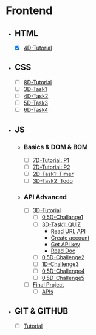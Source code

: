 # Frontend

- ## HTML
  - [x] [4D-Tutorial](https://www.youtube.com/watch?v=qfPUMV9J5yw&pp=ygULZWx6ZXJvIGh0bWw%3D)
- ## CSS
  - [ ] [8D-Tutorial](https://www.youtube.com/watch?v=qyVkLebgfzY&pp=ygUKY3NzIGVsemVybw%3D%3D)
  - [ ] [3D-Task1](https://www.youtube.com/watch?v=_-eh8cwGGwg&list=PLDoPjvoNmBAzhFD3niPAa1C1gXG4cs14J&index=3&pp=iAQB)
  - [ ] [4D-Task2](https://www.youtube.com/watch?v=heuDmrEAgUA&list=PLDoPjvoNmBAzhFD3niPAa1C1gXG4cs14J&index=4&pp=iAQB)
  - [ ] [5D-Task3](https://www.youtube.com/watch?v=vkc99WHcDTk&list=PLDoPjvoNmBAzhFD3niPAa1C1gXG4cs14J&index=5&pp=iAQB)
  - [ ] [6D-Task4](https://www.youtube.com/watch?v=DflEcuzjsyA&list=PLDoPjvoNmBAzhFD3niPAa1C1gXG4cs14J&index=6&pp=iAQB)
- ## JS
  - ### Basics & DOM & BOM
    - [ ] [7D-Tutorial: P1](https://www.youtube.com/watch?v=gIGGhFlGgLI&list=PLDoPjvoNmBAzhFD3niPAa1C1gXG4cs14J&index=7&pp=iAQB)
    - [ ] [7D-Tutorial: P2](https://www.youtube.com/watch?v=FKrfis1W1tk&list=PLDoPjvoNmBAzhFD3niPAa1C1gXG4cs14J&index=8&pp=iAQB)
    - [ ] [2D-Task1: Timer](https://moamen-khalaf.github.io/Timer/)
    - [ ] [3D-Task2: Todo](https://moamen-khalaf.github.io/Todo/)
  - ### API Advanced
    - [ ] [3D-Tutorial](https://www.youtube.com/playlist?list=PLYyqC4bNbCIdvviLNbvYKfvHqszFPnUkj)
      - [ ] [0.5D-Challange1](https://www.youtube.com/watch?v=ELL0_6TEFM4&list=PLYyqC4bNbCIdvviLNbvYKfvHqszFPnUkj&index=11)
      - [ ] [3D-Task1: QUIZ](https://moamen-khalaf.github.io/Quiz/)
        - [Read URL API](https://developer.mozilla.org/en-US/docs/Web/API/URL_API)
        - [Create account](https://quizapi.io/)
        - [Get API key](https://quizapi.io/register)
        - [Read Doc](https://quizapi.io/docs/1.0/overview)
      - [ ] [0.5D-Challenge2](https://www.youtube.com/watch?v=Kr-dQi_axg0&list=PLYyqC4bNbCIdvviLNbvYKfvHqszFPnUkj&index=15&pp=iAQB)
      - [ ] [1D-Challenge3](https://www.youtube.com/watch?v=eD538b05yc8&list=PLYyqC4bNbCIdvviLNbvYKfvHqszFPnUkj&index=20&pp=iAQB)
      - [ ] [0.5D-Challenge4](https://www.youtube.com/watch?v=PNeRlggQMEc&list=PLYyqC4bNbCIdvviLNbvYKfvHqszFPnUkj&index=24&pp=iAQB)
      - [ ] [0.5D-Challenge5](https://www.youtube.com/watch?v=CvruguvV7_A&list=PLYyqC4bNbCIdvviLNbvYKfvHqszFPnUkj&index=30)
    - [ ] [Final Project](https://www.youtube.com/watch?v=izsIT51koT8&list=PLYyqC4bNbCIdvviLNbvYKfvHqszFPnUkj&index=31&pp=iAQB)
      - [ ]  [APIs](https://documenter.getpostman.com/view/4696539/2s83zjqN3F)
- ## GIT & GITHUB
  - [ ] [Tutorial](https://www.youtube.com/watch?v=Q6G-J54vgKc&pp=ygUVZ2l0IGFuZCBnaXRodWIg2LTYsdit)
